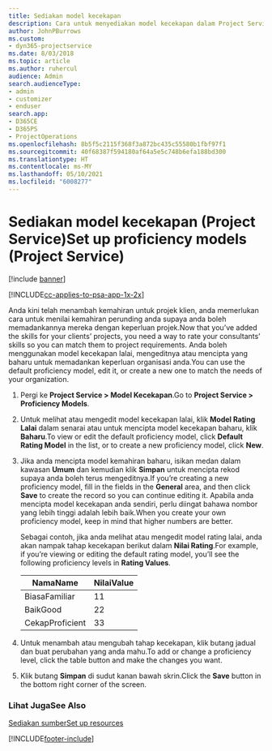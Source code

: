 ```yaml
---
title: Sediakan model kecekapan
description: Cara untuk menyediakan model kecekapan dalam Project Service
author: JohnPBurrows
ms.custom:
- dyn365-projectservice
ms.date: 8/03/2018
ms.topic: article
ms.author: ruhercul
audience: Admin
search.audienceType:
- admin
- customizer
- enduser
search.app:
- D365CE
- D365PS
- ProjectOperations
ms.openlocfilehash: 8b5f5c2115f368f3a872bc435c55580b1fbf97f1
ms.sourcegitcommit: 40f68387f594180af64a5e5c748b6efa188bd300
ms.translationtype: HT
ms.contentlocale: ms-MY
ms.lasthandoff: 05/10/2021
ms.locfileid: "6008277"
---
```

# <a name="set-up-proficiency-models-project-service"></a><span data-ttu-id="5979a-103">Sediakan model kecekapan (Project Service)</span><span class="sxs-lookup"><span data-stu-id="5979a-103">Set up proficiency models (Project Service)</span></span>

[!include [banner](../includes/psa-now-project-operations.md)]

[!INCLUDE[cc-applies-to-psa-app-1x-2x](../includes/cc-applies-to-psa-app-1x-2x.md)]

<span data-ttu-id="5979a-104">Anda kini telah menambah kemahiran untuk projek klien, anda memerlukan cara untuk menilai kemahiran perunding anda supaya anda boleh memadankannya mereka dengan keperluan projek.</span><span class="sxs-lookup"><span data-stu-id="5979a-104">Now that you’ve added the skills for your clients’ projects, you need a way to rate your consultants’ skills so you can match them to project requirements.</span></span> <span data-ttu-id="5979a-105">Anda boleh menggunakan model kecekapan lalai, mengeditnya atau mencipta yang baharu untuk memadankan keperluan organisasi anda.</span><span class="sxs-lookup"><span data-stu-id="5979a-105">You can use the default proficiency model, edit it, or create a new one to match the needs of your organization.</span></span>  
  
1.  <span data-ttu-id="5979a-106">Pergi ke **Project Service > Model Kecekapan**.</span><span class="sxs-lookup"><span data-stu-id="5979a-106">Go to **Project Service > Proficiency Models**.</span></span>  
  
2.  <span data-ttu-id="5979a-107">Untuk melihat atau mengedit model kecekapan lalai, klik **Model Rating Lalai** dalam senarai atau untuk mencipta model kecekapan baharu, klik **Baharu**.</span><span class="sxs-lookup"><span data-stu-id="5979a-107">To view or edit the default proficiency model, click **Default Rating Model** in the list, or to create a new proficiency model, click **New**.</span></span>  
  
3.  <span data-ttu-id="5979a-108">Jika anda mencipta model kemahiran baharu, isikan medan dalam kawasan **Umum** dan kemudian klik **Simpan** untuk mencipta rekod supaya anda boleh terus mengeditnya.</span><span class="sxs-lookup"><span data-stu-id="5979a-108">If you’re creating a new proficiency model, fill in the fields in the **General** area, and then click **Save** to create the record so you can continue editing it.</span></span> <span data-ttu-id="5979a-109">Apabila anda mencipta model kecekapan anda sendiri, perlu diingat bahawa nombor yang lebih tinggi adalah lebih baik.</span><span class="sxs-lookup"><span data-stu-id="5979a-109">When you create your own proficiency model, keep in mind that higher numbers are better.</span></span>  
  
     <span data-ttu-id="5979a-110">Sebagai contoh, jika anda melihat atau mengedit model rating lalai, anda akan nampak tahap kecekapan berikut dalam **Nilai Rating**.</span><span class="sxs-lookup"><span data-stu-id="5979a-110">For example, if you’re viewing or editing the default rating model, you’ll see the following proficiency levels in **Rating Values**.</span></span>  
  
    |<span data-ttu-id="5979a-111">Nama</span><span class="sxs-lookup"><span data-stu-id="5979a-111">Name</span></span>|<span data-ttu-id="5979a-112">Nilai</span><span class="sxs-lookup"><span data-stu-id="5979a-112">Value</span></span>|  
    |----------|-----------|  
    |<span data-ttu-id="5979a-113">Biasa</span><span class="sxs-lookup"><span data-stu-id="5979a-113">Familiar</span></span>|<span data-ttu-id="5979a-114">1</span><span class="sxs-lookup"><span data-stu-id="5979a-114">1</span></span>|  
    |<span data-ttu-id="5979a-115">Baik</span><span class="sxs-lookup"><span data-stu-id="5979a-115">Good</span></span>|<span data-ttu-id="5979a-116">2</span><span class="sxs-lookup"><span data-stu-id="5979a-116">2</span></span>|  
    |<span data-ttu-id="5979a-117">Cekap</span><span class="sxs-lookup"><span data-stu-id="5979a-117">Proficient</span></span>|<span data-ttu-id="5979a-118">3</span><span class="sxs-lookup"><span data-stu-id="5979a-118">3</span></span>|  
  
4.  <span data-ttu-id="5979a-119">Untuk menambah atau mengubah tahap kecekapan, klik butang jadual dan buat perubahan yang anda mahu.</span><span class="sxs-lookup"><span data-stu-id="5979a-119">To add or change a proficiency level, click the table button and make the changes you want.</span></span>  
  
5.  <span data-ttu-id="5979a-120">Klik butang **Simpan** di sudut kanan bawah skrin.</span><span class="sxs-lookup"><span data-stu-id="5979a-120">Click the **Save** button in the bottom right corner of the screen.</span></span>  
  
### <a name="see-also"></a><span data-ttu-id="5979a-121">Lihat Juga</span><span class="sxs-lookup"><span data-stu-id="5979a-121">See Also</span></span>  
 [<span data-ttu-id="5979a-122">Sediakan sumber</span><span class="sxs-lookup"><span data-stu-id="5979a-122">Set up resources</span></span>](../psa/set-up-resources.md)


[!INCLUDE[footer-include](../includes/footer-banner.md)]
